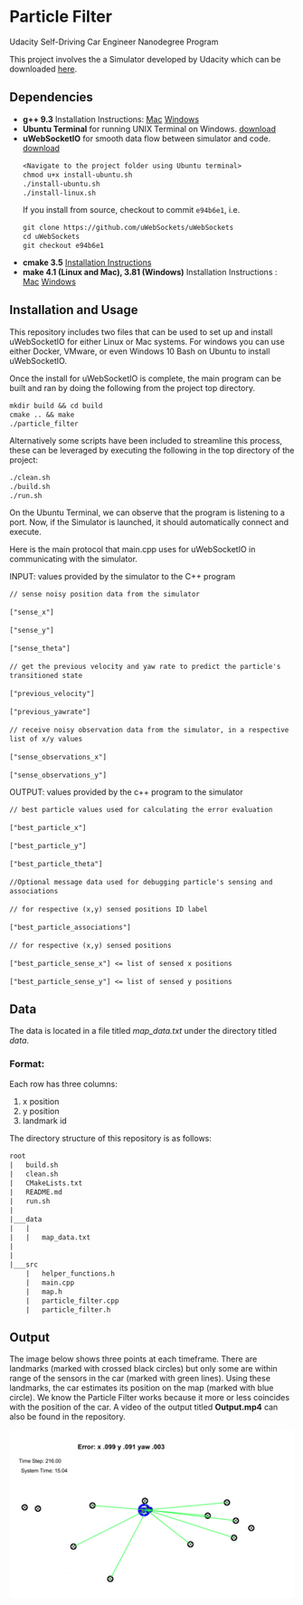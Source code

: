 # Particle Filter
Udacity Self-Driving Car Engineer Nanodegree Program

This project involves the a Simulator developed by Udacity which can be downloaded [here](https://github.com/udacity/self-driving-car-sim/releases).

## Dependencies

* **g++ 9.3** Installation Instructions: [Mac](https://developer.apple.com/xcode/features/) [Windows](http://www.mingw.org/) 
* **Ubuntu Terminal** for running UNIX Terminal on Windows. [download](https://aka.ms/wslubuntu2004)
* **uWebSocketIO** for smooth data flow between simulator and code. [download](https://github.com/uWebSockets/uWebSockets)  
    ```
    <Navigate to the project folder using Ubuntu terminal>
    chmod u+x install-ubuntu.sh
    ./install-ubuntu.sh
    ./install-linux.sh
    ```
    If you install from source, checkout to commit `e94b6e1`, i.e.
    ```
    git clone https://github.com/uWebSockets/uWebSockets 
    cd uWebSockets
    git checkout e94b6e1
    ```
* **cmake 3.5** [Installation Instructions](https://cmake.org/install/)  
* **make 4.1 (Linux and Mac), 3.81 (Windows)**  Installation Instructions : [Mac](https://developer.apple.com/xcode/features/) [Windows](http://gnuwin32.sourceforge.net/packages/make.html)

## Installation and Usage

This repository includes two files that can be used to set up and install uWebSocketIO for either Linux or Mac systems. For windows you can use either Docker, VMware, or even Windows 10 Bash on Ubuntu to install uWebSocketIO.

Once the install for uWebSocketIO is complete, the main program can be built and ran by doing the following from the project top directory.

    mkdir build && cd build
    cmake .. && make
    ./particle_filter

Alternatively some scripts have been included to streamline this process, these can be leveraged by executing the following in the top directory of the project:

    ./clean.sh
    ./build.sh
    ./run.sh
    
On the Ubuntu Terminal, we can observe that the program is listening to a port. Now, if the Simulator is launched, it should automatically connect and execute.

Here is the main protocol that main.cpp uses for uWebSocketIO in communicating with the simulator.

INPUT: values provided by the simulator to the C++ program
```
// sense noisy position data from the simulator

["sense_x"]

["sense_y"]

["sense_theta"]

// get the previous velocity and yaw rate to predict the particle's transitioned state

["previous_velocity"]

["previous_yawrate"]

// receive noisy observation data from the simulator, in a respective list of x/y values

["sense_observations_x"]

["sense_observations_y"]
```

OUTPUT: values provided by the c++ program to the simulator

```
// best particle values used for calculating the error evaluation

["best_particle_x"]

["best_particle_y"]

["best_particle_theta"]

//Optional message data used for debugging particle's sensing and associations

// for respective (x,y) sensed positions ID label

["best_particle_associations"]

// for respective (x,y) sensed positions

["best_particle_sense_x"] <= list of sensed x positions

["best_particle_sense_y"] <= list of sensed y positions
```

## Data

The data is located in a file titled *map_data.txt* under the directory titled *data*.

### Format:

Each row has three columns:
1. x position
2. y position
3. landmark id

The directory structure of this repository is as follows:

```
root
|   build.sh
|   clean.sh
|   CMakeLists.txt
|   README.md
|   run.sh
|
|___data
|   |   
|   |   map_data.txt
|   
|   
|___src
    |   helper_functions.h
    |   main.cpp
    |   map.h
    |   particle_filter.cpp
    |   particle_filter.h
```

## Output

The image below shows three points at each timeframe. There are landmarks (marked with crossed black circles) but only some are within range of the sensors in the car (marked with green lines). Using these landmarks, the car estimates its position on the map (marked with blue circle). We know the Particle Filter works because it more or less coincides with the position of the car. A video of the output titled **Output.mp4** can also be found in the repository.

[image1]: ./pf.PNG "Working PF"
![alt text][image1]
